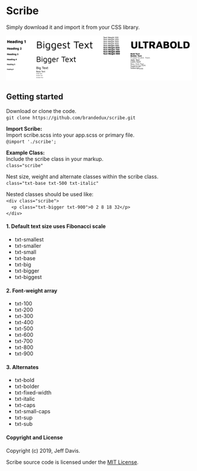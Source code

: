 # Scribe
Simply download it and import it from your CSS library.

<img src="scribe-example.png" />

## Getting started
Download or clone the code.<br /> 
```git clone https://github.com/brandedux/scribe.git```

**Import Scribe:**<br /> 
Import scribe.scss into your app.scss or primary file.<br /> 
```@import './scribe';```

**Example Class:**<br />
Include the scribe class in your markup.<br />
```class="scribe"```

Nest size, weight and alternate classes within the scribe class.<br /> 
```class="txt-base txt-500 txt-italic"```

Nested classes should be used like:<br />
```<div class="scribe">```<br />
```  <p class="txt-bigger txt-900">0 2 8 18 32</p>```<br />
```</div>```<br />

#### 1. Default text size uses Fibonacci scale
* txt-smallest
* txt-smaller
* txt-small
* txt-base
* txt-big
* txt-bigger
* txt-biggest

#### 2. Font-weight array
* txt-100
* txt-200
* txt-300
* txt-400
* txt-500
* txt-600
* txt-700
* txt-800
* txt-900

#### 3. Alternates
* txt-bold
* txt-bolder
* txt-fixed-width
* txt-italic
* txt-caps
* txt-small-caps
* txt-sup
* txt-sub


#### Copyright and License
Copyright (c) 2019, Jeff Davis.

Scribe source code is licensed under the [MIT License](LICENSE).
